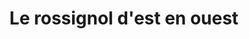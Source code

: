 ---
layout: project
title: "Le rossignol d'est en&nbsp;ouest"
permalink: "/projects/2020/rossignol/"
projectyear: "2020"
categories: [project, current]
description: >
    "Le rossignol d'est en ouest" is a collaboration between One Equall Musick and Lebanese singer Lamia Yared, celebrating the nightingale as a source of musical and literary inspiration in European and Middle Eastern traditions. The program includes selections from the 1597 publication <i>Le Rossignol Musical des Chansons</i> and other Renaissance works celebrating birdsong, alongside examples of <i>Muwashah</i>, an elaborate Arabic form of singing poetry; selections from the Turkish classical repertoire; and Sephardic song. The musical program will be punctuated by poetry and prose readings, while the sound of recorded birdsong and lighting effects recreate the nocturnal atmosphere of the nightingale’s famous song.
lead: 
performances:
  - title: "Le rossignol d'est en&nbsp;ouest"
    subtitle: 
    date: "25 avril, 2020"
    time: "19h"
    venue: "Chapelle Notre-Dame-de-Bon-Secours"
    address: "400 rue Saint-Paul E, Montreal, QC"
    ticketsurl: 
    ticketstext: "Don suggéré : $20!"
    facebookurl: 
    posterimage: "2020/rossignol.jpg"
    guests:
---